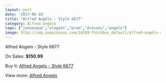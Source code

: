 ```yaml
---
layout: post
date: '2017-06-10'
title: "Alfred Angelo - Style 6677"
category: Alfred Angelo
tags: ["junoesque","elegant","prom","dresses","angelo"]
image: http://img.sequinious.com/24269-thickbox_default/alfred-angelo-style-6677.jpg
---
```

Alfred Angelo - Style 6677

On Sales: **$150.99**
<a href="https://www.sequinious.com/alfred-angelo/5325-alfred-angelo-style-6677.html"><amp-img layout="responsive" width="600" height="600" src="//img.sequinious.com/24269-thickbox_default/alfred-angelo-style-6677.jpg" alt="Alfred Angelo - Style 6677 0" /></a>

Buy it: [Alfred Angelo - Style 6677](https://www.sequinious.com/alfred-angelo/5325-alfred-angelo-style-6677.html "Alfred Angelo - Style 6677")

View more: [Alfred Angelo](https://www.sequinious.com/34-alfred-angelo "Alfred Angelo")